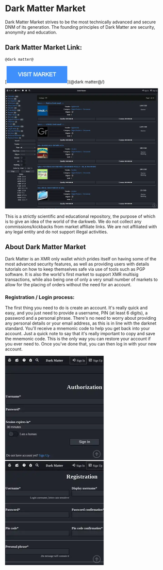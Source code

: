 # Dark Matter Market
Dark Matter Market strives to be the most technically advanced and secure DNM of its generation. The founding principles of Dark Matter are security, anonymity and education.

## Dark Matter Market Link:

```sh
@dark matter@
```
[<img src="/assets/visit-market.webp" width="200">](@dark matter@/)

<a href="@dark matter@"><img src="/assets/darkmatter-preview.webp" alt="image" style="max-width: 100%;"><a>

This is a strictly scientific and educational repository, the purpose of which is to give an idea of the world of the darkweb. We do not collect any commissions/kickbacks from market affiliate links. We are not affiliated with any legal entity and do not support illegal activities.

## About Dark Matter Market
Dark Matter is an XMR only wallet which prides itself on having some of the most advanced security features, as well as providing users with details tutorials on how to keep themselves safe via use of tools such as PGP software. It is also the world's first market to support XMR multisig transactions, while also being one of only a very small number of markets to allow for the placing of orders without the need for an account.

### Registration / Login process:

The first thing you need to do is create an account. It's really quick and easy, and you just need to provide a username, PIN (at least 6 digits), a password and a personal phrase. There's no need to worry about providing any personal details or your email address, as this is in line with the darknet standard.
You'll receive a mnemonic code to help you get back into your account. Just a quick note to say that it's really important to copy and save the mnemonic code. This is the only way you can restore your account if you ever need to. Once you've done that, you can then log in with your new account.

<a href="@dark matter@"><img src="/assets/darkmatter-login.webp" alt="image" style="max-width: 100%;"><a>  <a href="@dark matter@"><img src="/assets/darkmatter-register.webp" alt="image" style="max-width: 100%;"><a>